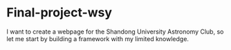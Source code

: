 # Final-project-wsy
I want to create a webpage for the Shandong University Astronomy Club, so let me start by building a framework with my limited knowledge.
